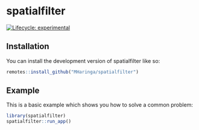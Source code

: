 
<!-- README.md is generated from README.Rmd. Please edit that file -->

# spatialfilter

<!-- badges: start -->

[![Lifecycle:
experimental](https://img.shields.io/badge/lifecycle-experimental-orange.svg)](https://lifecycle.r-lib.org/articles/stages.html#experimental)
<!-- badges: end -->

## Installation

You can install the development version of spatialfilter like so:

``` r
remotes::install_github("MHaringa/spatialfilter")
```

## Example

This is a basic example which shows you how to solve a common problem:

``` r
library(spatialfilter)
spatialfilter::run_app()
```
